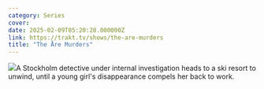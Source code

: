 ```yaml
---
category: Series
cover: 
date: 2025-02-09T05:20:28.000000Z
link: https://trakt.tv/shows/the-are-murders
title: "The Åre Murders"
---
```


![](https://walter-r2.trakt.tv/images/shows/000/215/560/fanarts/thumb/04b6904fe4.jpg)A Stockholm detective under internal investigation heads to a ski resort to unwind, until a young girl's disappearance compels her back to work.